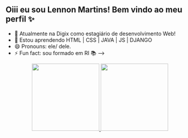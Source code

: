 ## Oiii eu sou Lennon Martins! Bem vindo ao meu perfil ✨

- 🔭 Atualmente na Digix como estagiário de desenvolvimento Web!
- 🌱 Estou aprendendo HTML | CSS | JAVA | JS | DJANGO
- 😄 Pronouns: ele/ dele.
- ⚡ Fun fact: sou formado em RI 📚
-->


<div align="center">
  <a href="https://github.com/lennonmartins">
  <img height="180em" src="https://github-readme-stats.vercel.app/api?username=lennonmartins&show_icons=true&theme=dracula&include_all_commits=true&count_private=true"/>
  <img height="180em" src="https://github-readme-stats.vercel.app/api/top-langs/?username=rafaballerini&layout=compact&langs_count=7&theme=dracula"/>
</div>

